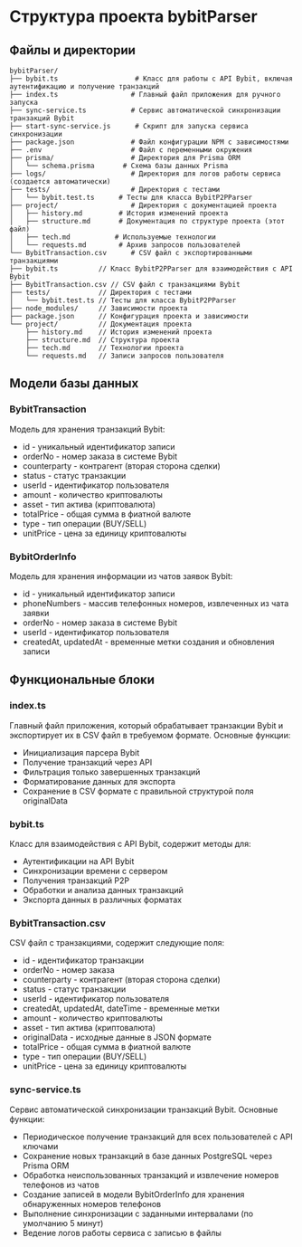 # Структура проекта bybitParser

## Файлы и директории

```
bybitParser/
├── bybit.ts                   # Класс для работы с API Bybit, включая аутентификацию и получение транзакций
├── index.ts                  # Главный файл приложения для ручного запуска
├── sync-service.ts           # Сервис автоматической синхронизации транзакций Bybit
├── start-sync-service.js      # Скрипт для запуска сервиса синхронизации
├── package.json              # Файл конфигурации NPM с зависимостями
├── .env                      # Файл с переменными окружения
├── prisma/                   # Директория для Prisma ORM
│   └── schema.prisma       # Схема базы данных Prisma
├── logs/                     # Директория для логов работы сервиса (создается автоматически)
├── tests/                    # Директория с тестами
│   └── bybit.test.ts      # Тесты для класса BybitP2PParser
├── project/                  # Директория с документацией проекта
│   ├── history.md         # История изменений проекта
│   ├── structure.md       # Документация по структуре проекта (этот файл)
│   ├── tech.md           # Используемые технологии
│   └── requests.md        # Архив запросов пользователей
└── BybitTransaction.csv      # CSV файл с экспортированными транзакциями
├── bybit.ts          // Класс BybitP2PParser для взаимодействия с API Bybit
├── BybitTransaction.csv // CSV файл с транзакциями Bybit
├── tests/            // Директория с тестами
│   └── bybit.test.ts // Тесты для класса BybitP2PParser
├── node_modules/     // Зависимости проекта
├── package.json      // Конфигурация проекта и зависимости
└── project/          // Документация проекта
    ├── history.md    // История изменений проекта
    ├── structure.md  // Структура проекта
    ├── tech.md       // Технологии проекта
    └── requests.md   // Записи запросов пользователя
```

## Модели базы данных

### BybitTransaction
Модель для хранения транзакций Bybit:
- id - уникальный идентификатор записи
- orderNo - номер заказа в системе Bybit
- counterparty - контрагент (вторая сторона сделки)
- status - статус транзакции
- userId - идентификатор пользователя
- amount - количество криптовалюты
- asset - тип актива (криптовалюта)
- totalPrice - общая сумма в фиатной валюте
- type - тип операции (BUY/SELL)
- unitPrice - цена за единицу криптовалюты

### BybitOrderInfo
Модель для хранения информации из чатов заявок Bybit:
- id - уникальный идентификатор записи
- phoneNumbers - массив телефонных номеров, извлеченных из чата заявки
- orderNo - номер заказа в системе Bybit
- userId - идентификатор пользователя
- createdAt, updatedAt - временные метки создания и обновления записи

## Функциональные блоки

### index.ts
Главный файл приложения, который обрабатывает транзакции Bybit и экспортирует их в CSV файл в требуемом формате. Основные функции:
- Инициализация парсера Bybit
- Получение транзакций через API
- Фильтрация только завершенных транзакций
- Форматирование данных для экспорта
- Сохранение в CSV формате с правильной структурой поля originalData

### bybit.ts
Класс для взаимодействия с API Bybit, содержит методы для:
- Аутентификации на API Bybit
- Синхронизации времени с сервером
- Получения транзакций P2P
- Обработки и анализа данных транзакций
- Экспорта данных в различных форматах

### BybitTransaction.csv
CSV файл с транзакциями, содержит следующие поля:
- id - идентификатор транзакции
- orderNo - номер заказа
- counterparty - контрагент (вторая сторона сделки)
- status - статус транзакции
- userId - идентификатор пользователя
- createdAt, updatedAt, dateTime - временные метки
- amount - количество криптовалюты
- asset - тип актива (криптовалюта)
- originalData - исходные данные в JSON формате
- totalPrice - общая сумма в фиатной валюте
- type - тип операции (BUY/SELL)
- unitPrice - цена за единицу криптовалюты

### sync-service.ts
Сервис автоматической синхронизации транзакций Bybit. Основные функции:
- Периодическое получение транзакций для всех пользователей с API ключами
- Сохранение новых транзакций в базе данных PostgreSQL через Prisma ORM
- Обработка неиспользованных транзакций и извлечение номеров телефонов из чатов
- Создание записей в модели BybitOrderInfo для хранения обнаруженных номеров телефонов
- Выполнение синхронизации с заданными интервалами (по умолчанию 5 минут)
- Ведение логов работы сервиса с записью в файлы
